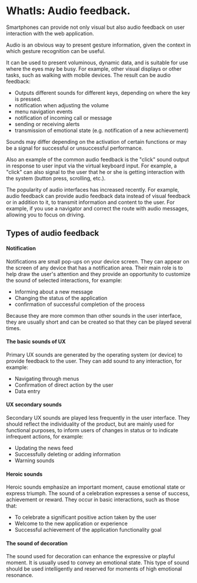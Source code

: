 # WhatIs: Audio feedback.

Smartphones can provide not only visual but also audio feedback on user interaction with the web application. 

Audio is an obvious way to present gesture information, given the context in which gesture recognition can be useful.

 It can be used to present voluminous, dynamic data, and is suitable for use where the eyes may be busy. For example, 
other visual displays or other tasks, such as walking with mobile devices. 
The result can be audio feedback: 
* Outputs different sounds for different keys, depending on where the key is pressed.
 * notification when adjusting the volume
 * menu navigation events
 * notification of incoming call or message
 * sending or receiving alerts
 * transmission of emotional state (e.g. notification of a new achievement)

Sounds may differ depending on the activation of certain functions or may be a signal for successful or unsuccessful 
performance.

Also an example of the common audio feedback is the "click" sound output in response to user input via the virtual 
keyboard input. For example, a "click" can also signal to the user that he or she is getting interaction with the system
 (button press, scrolling, etc.). 

The popularity of audio interfaces has increased recently. For example, audio feedback can provide audio feedback data 
instead of visual feedback or in addition to it, to transmit information and content to the user. For example, if you 
use a navigator and correct the route with audio messages, allowing you to focus on driving.

## Types of audio feedback

#### Notification 
Notifications are small pop-ups on your device screen. They can appear on the screen of any device that has a 
notification area. Their main role is to help draw the user's attention and they provide an opportunity to customize the 
sound of selected interactions, for example:
* Informing about a new message
* Changing the status of the application
* confirmation of successful completion of the process

 Because they are more common than other sounds in the user interface, they are usually short and can be created so that
they can be played several times.
#### The basic sounds of UX
Primary UX sounds are generated by the operating system (or device) to provide feedback to the user. They can add sound 
to any interaction, for example:

* Navigating through menus
* Confirmation of direct action by the user
* Data entry

#### UX secondary sounds
Secondary UX sounds are played less frequently in the user interface. They should reflect the individuality of the 
product, but are mainly used for functional purposes, to inform users of changes in status or to indicate infrequent 
actions, for example:

* Updating the news feed 
* Successfully deleting or adding information
* Warning sounds

#### Heroic sounds
Heroic sounds emphasize an important moment, cause emotional state or express triumph. The sound of a celebration 
expresses a sense of success, achievement or reward. 
They occur in basic interactions, such as those that:
* To celebrate a significant positive action taken by the user
* Welcome to the new application or experience
* Successful achievement of the application functionality goal

#### The sound of decoration
The sound used for decoration can enhance the expressive or playful moment. It is usually used to convey an emotional
 state. This type of sound should be used intelligently and reserved for moments of high emotional resonance.











